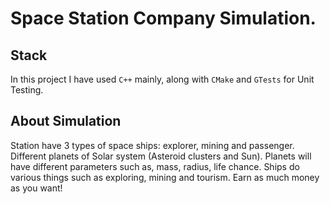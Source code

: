 # Space Station Company Simulation.

## Stack

In this project I have used ```C++``` mainly, along with ```CMake``` and ```GTests``` for Unit Testing.

## About Simulation

Station have 3 types of space ships: explorer, mining and passenger. Different planets of Solar system (Asteroid clusters and Sun). Planets will have different parameters such as, mass, radius, life chance. Ships do various things such as exploring, mining and tourism. Earn as much money as you want!
